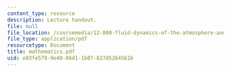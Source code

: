 ```yaml
---
content_type: resource
description: Lecture handout.
file: null
file_location: /coursemedia/12-800-fluid-dynamics-of-the-atmosphere-and-ocean-fall-2004/e03fe5799e4006d11b87627d5264561b_mathematics.pdf
file_type: application/pdf
resourcetype: Document
title: mathematics.pdf
uid: e03fe579-9e40-06d1-1b87-627d5264561b
---
```

